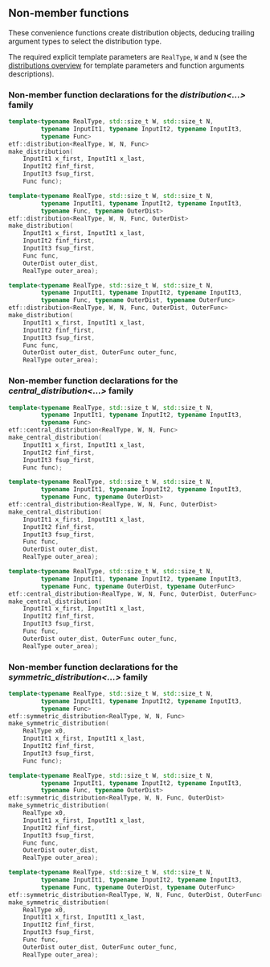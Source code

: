 
## Non-member functions

These convenience functions create distribution objects, deducing trailing
argument types to select the distribution type.

The required explicit template parameters are `RealType`, `W` and `N` (see
the [distributions overview](distribution/overview.html) for template
parameters and function arguments descriptions).


### Non-member function declarations for the *distribution<...>* family

```c++
template<typename RealType, std::size_t W, std::size_t N,
         typename InputIt1, typename InputIt2, typename InputIt3,
         typename Func>
etf::distribution<RealType, W, N, Func>
make_distribution(
    InputIt1 x_first, InputIt1 x_last,
    InputIt2 finf_first,
    InputIt3 fsup_first,
    Func func);
```

```c++
template<typename RealType, std::size_t W, std::size_t N,
         typename InputIt1, typename InputIt2, typename InputIt3,
         typename Func, typename OuterDist>
etf::distribution<RealType, W, N, Func, OuterDist>
make_distribution(
    InputIt1 x_first, InputIt1 x_last,
    InputIt2 finf_first,
    InputIt3 fsup_first,
    Func func,
    OuterDist outer_dist,
    RealType outer_area);
```

```c++
template<typename RealType, std::size_t W, std::size_t N,
         typename InputIt1, typename InputIt2, typename InputIt3,
         typename Func, typename OuterDist, typename OuterFunc>
etf::distribution<RealType, W, N, Func, OuterDist, OuterFunc>
make_distribution(
    InputIt1 x_first, InputIt1 x_last,
    InputIt2 finf_first,
    InputIt3 fsup_first,
    Func func,
    OuterDist outer_dist, OuterFunc outer_func,
    RealType outer_area);
```


### Non-member function declarations for the *central_distribution<...>* family

```c++
template<typename RealType, std::size_t W, std::size_t N,
         typename InputIt1, typename InputIt2, typename InputIt3,
         typename Func>
etf::central_distribution<RealType, W, N, Func>
make_central_distribution(
    InputIt1 x_first, InputIt1 x_last,
    InputIt2 finf_first,
    InputIt3 fsup_first,
    Func func);
```

```c++
template<typename RealType, std::size_t W, std::size_t N,
         typename InputIt1, typename InputIt2, typename InputIt3,
         typename Func, typename OuterDist>
etf::central_distribution<RealType, W, N, Func, OuterDist>
make_central_distribution(
    InputIt1 x_first, InputIt1 x_last,
    InputIt2 finf_first,
    InputIt3 fsup_first,
    Func func,
    OuterDist outer_dist,
    RealType outer_area);
```

```c++
template<typename RealType, std::size_t W, std::size_t N,
         typename InputIt1, typename InputIt2, typename InputIt3,
         typename Func, typename OuterDist, typename OuterFunc>
etf::central_distribution<RealType, W, N, Func, OuterDist, OuterFunc>
make_central_distribution(
    InputIt1 x_first, InputIt1 x_last,
    InputIt2 finf_first,
    InputIt3 fsup_first,
    Func func,
    OuterDist outer_dist, OuterFunc outer_func,
    RealType outer_area);
```

### Non-member function declarations for the *symmetric_distribution<...>* family

```c++
template<typename RealType, std::size_t W, std::size_t N,
         typename InputIt1, typename InputIt2, typename InputIt3,
         typename Func>
etf::symmetric_distribution<RealType, W, N, Func>
make_symmetric_distribution(
    RealType x0,
    InputIt1 x_first, InputIt1 x_last,
    InputIt2 finf_first,
    InputIt3 fsup_first,
    Func func);
```

```c++
template<typename RealType, std::size_t W, std::size_t N,
         typename InputIt1, typename InputIt2, typename InputIt3,
         typename Func, typename OuterDist>
etf::symmetric_distribution<RealType, W, N, Func, OuterDist>
make_symmetric_distribution(
    RealType x0,
    InputIt1 x_first, InputIt1 x_last,
    InputIt2 finf_first,
    InputIt3 fsup_first,
    Func func,
    OuterDist outer_dist,
    RealType outer_area);
```

```c++
template<typename RealType, std::size_t W, std::size_t N,
         typename InputIt1, typename InputIt2, typename InputIt3,
         typename Func, typename OuterDist, typename OuterFunc>
etf::symmetric_distribution<RealType, W, N, Func, OuterDist, OuterFunc>
make_symmetric_distribution(
    RealType x0,
    InputIt1 x_first, InputIt1 x_last,
    InputIt2 finf_first,
    InputIt3 fsup_first,
    Func func,
    OuterDist outer_dist, OuterFunc outer_func,
    RealType outer_area);
```

